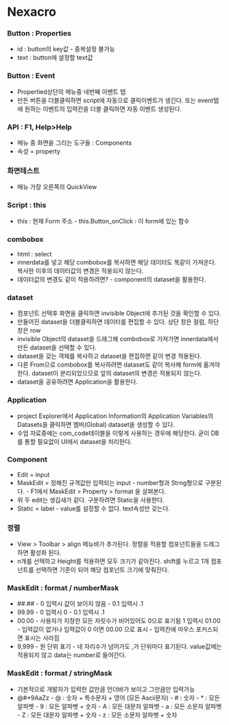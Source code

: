 # Nexacro

### Button : Properties

* id : button의 key값 - 중복설정 불가능
* text : button에 설정할 text값

### Button : Event

* Propertied상단의 메뉴중 네번째 이벤트 탭
* 만든 버튼을 더블클릭하면 script에 자동으로 클릭이벤트가 생긴다. 또는 event탭에 원하는 이벤트의 입력칸을 더블 클릭하면 자동 이벤트 생성된다.

### API : F1, Help&gt;Help

* 메뉴 중 화면을 그리는 도구들 : Components
* 속성 = property

### 화면테스트

* 메뉴 가장 오른쪽의 QuickView

### Script : this

* this : 현재 Form 주소 - this.Button\_onClick : 이 form에 있는 함수

### combobox

* html : select 
* innerdata를 넣고 해당 combobox를 복사하면 해당 데이터도 똑같이 가져온다. 복사한 이후의 데이터값의 변경은 적용되지 않는다.
* 데이터값의 변경도 같이 적용하려면? - component의 dataset을 활용한다.

### dataset

* 컴포넌트 선택후 화면을 클릭하면 invisible Object에 추가된 것을 확인할 수 있다.
* 만들어진 dataset을 더블클릭하면 데이터를 편집할 수 있다. 상단 창은 컬럼, 하단 창은 row
* invisible Object의 dataset을 드래그해 combobox로 가져가면 innerdata에서 만든 dataset을 선택할 수 있다.
* dataset을 갖는 객체를 복사하고 dataset을 편집하면 같이 변경 적용된다.
* 다른 From으로 combobox를 복사하려면 dataset도 같이 복사해 form에 옮겨야한다. dataset이 분리되었으므로 앞의 dataset의 변경은 적용되지 않는다.
* dataset을 공유하려면 Application을 활용한다.

### Application

* project Explorer에서 Application Information의 Application Variables의 Datasets을 클릭하면 멤버\(Global\) dataset을 생성할 수 있다.
* 수업 자료중에는 com\_code테이블을 이렇게 사용하는 경우에 해당한다. 굳이 DB를 통할 필요없이 UI에서 dataset을 처리한다.

### Component

* Edit = input
* MaskEdit = 정해진 규격값만 입력되는 input - number형과 Strng형으로 구분된다. - F1에서 MaskEdit &gt; Property &gt; format 을 살펴본다.
* 위 두 edit는 생김새가 같다. 구분하려면 Static을 사용한다.
* Static = label - value를 설정할 수 없다. text속성만 갖는다.

### 정렬

* View &gt; Toolbar &gt; align 메뉴바가 추가된다. 정렬을 적용할 컴포넌트들을 드래그하면 활성화 된다.
* n개를 선택하고 Height를 적용하면 모두 크기가 같아진다. shift를 누르고 1개 컴포넌트를 선택하면 기준이 되어 해당 컴포넌트 크기에 맞춰진다.

### MaskEdit : format / numberMask

* \#\#.\#\# - 0 입력시 값이 보이지 않음 - 0.1 입력시 .1
* 99.99 - 0 입력시 0 - 0.1 입력시 .1
* 00.00 - 사용자가 지정한 모든 자릿수가 비어있어도 0으로 표기됨   1 입력시 01.00 - 입력값이 없거나 입력값이 0 이면 00.00 으로 표시 - 입력칸에 마우스 포커스되면 표시는 사라짐
* 9,999 - 원 단위 표기 - 네 자리수가 넘어가도 ,가 단위마다 표기된다.   value값에는 적용되지 않고 data는 number로 들어간다.

### MaskEdit : format / stringMask

* 기본적으로 개발자가 입력한 값만큼 언더바가 보이고 그만큼만 입력가능
* @\#\*9AaZz - @ : 숫자 + 특수문자 + 영어 \(모든 Ascii문자\) - \# : 숫자 - \* : 모든 알파벳 - 9 : 모든 알파벳 + 숫자 - A : 모든 대문자 알파벳 - a : 모든 소문자 알파벳 - Z : 모든 대문자 알파벳 + 숫자 - z : 모든 소문자 알파벳 + 숫자

